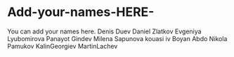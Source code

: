 # Add-your-names-HERE-
You can add your names here.
Denis Duev
Daniel Zlatkov
Evgeniya Lyubomirova
Panayot Gindev
Milena Sapunova
kouasi iv
Boyan Abdo
Nikola Pamukov
KalinGeorgiev
MartinLachev
